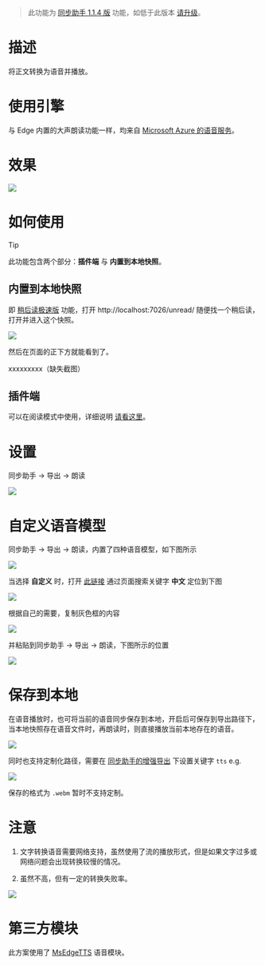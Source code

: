 > 此功能为 [同步助手 1.1.4 版](Sync) 功能，如低于此版本 [请升级](Sync?id=下载)。

# 描述

将正文转换为语音并播放。

# 使用引擎

与 Edge 内置的大声朗读功能一样，均来自 [Microsoft Azure 的语音服务](https://learn.microsoft.com/zh-cn/azure/cognitive-services/Speech-Service/)。

# 效果

![](https://s1.ax1x.com/2022/12/08/z2Cmgs.png)

# 如何使用

> [!TIP]
> 此功能包含两个部分：**插件端** 与 **内置到本地快照**。

## 内置到本地快照

即 [稍后读极速版](稍后读极速版) 功能，打开 http://localhost:7026/unread/ 随便找一个稍后读，打开并进入这个快照。

![](https://s1.ax1x.com/2022/12/08/z2pGZT.png)

然后在页面的正下方就能看到了。

xxxxxxxxx（缺失截图）

## 插件端

可以在阅读模式中使用，详细说明 [请看这里](https://github.com/Kenshin/simpread/issues/4834)。

# 设置

同步助手 → 导出 → 朗读

![](https://s1.ax1x.com/2022/12/08/z2pUJJ.png)

# 自定义语音模型

同步助手 → 导出 → 朗读，内置了四种语音模型，如下图所示

![](https://s1.ax1x.com/2022/12/08/z2pFMt.png)

当选择 **自定义** 时，打开 [此链接](https://learn.microsoft.com/zh-cn/azure/cognitive-services/speech-service/language-support?tabs=stt-tts) 通过页面搜索关键字 **中文** 定位到下图

![](https://s1.ax1x.com/2022/12/08/z2pZdS.png)

根据自己的需要，复制灰色框的内容

![](https://s1.ax1x.com/2022/12/08/z2pKRs.png)

并粘贴到同步助手 → 导出 → 朗读，下图所示的位置

![](https://s1.ax1x.com/2022/12/08/z2SxaD.png)

# 保存到本地

在语音播放时，也可将当前的语音同步保存到本地，开启后可保存到导出路径下，当本地快照存在语音文件时，再朗读时，则直接播放当前本地存在的语音。

![](https://s1.ax1x.com/2022/12/08/z2p5OP.png)

同时也支持定制化路径，需要在 [同步助手的增强导出](Sync?id=增强导出) 下设置关键字 `tts` e.g.

![](https://s1.ax1x.com/2022/12/08/z2pTw8.png)

保存的格式为 `.webm` 暂时不支持定制。

# 注意

1. 文字转换语音需要网络支持，虽然使用了流的播放形式，但是如果文字过多或网络问题会出现转换较慢的情况。

2. 虽然不高，但有一定的转换失败率。

  ![](https://s1.ax1x.com/2022/12/08/z2Ct29.png)

# 第三方模块

此方案使用了 [MsEdgeTTS](https://github.com/Migushthe2nd/MsEdgeTTS) 语音模块。